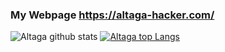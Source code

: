 ### My Webpage https://altaga-hacker.com/

![Altaga github stats](https://github-readme-stats.vercel.app/api?username=altaga&show_icons=true&theme=react)
[![Altaga top Langs](https://github-readme-stats.vercel.app/api/top-langs/?username=altaga&theme=react)](https://github.com/anuraghazra/github-readme-stats)



